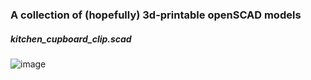 ### A collection of (hopefully) 3d-printable openSCAD models

##### kitchen_cupboard_clip.scad
![image](https://lh5.googleusercontent.com/-iZMSPls19o0/VXbzDs7f6bI/AAAAAAAADfM/VFF0c2NQaSc/w1184-h1192-no/09.06.15%2B-%2B1)

